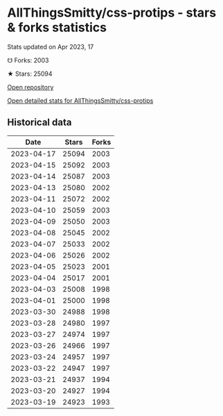 # AllThingsSmitty/css-protips - stars & forks statistics

Stats updated on Apr 2023, 17

☋ Forks: 2003

★ Stars: 25094

[Open repository](https://github.com/AllThingsSmitty/css-protips)

[Open detailed stats for AllThingsSmitty/css-protips](https://reviewgithub.com/rep/AllThingsSmitty/css-protips)

## Historical data
| Date | Stars | Forks |
|------|-------|-------|
| 2023-04-17 | 25094 | 2003 | 
| 2023-04-15 | 25092 | 2003 | 
| 2023-04-14 | 25087 | 2003 | 
| 2023-04-13 | 25080 | 2002 | 
| 2023-04-11 | 25072 | 2002 | 
| 2023-04-10 | 25059 | 2003 | 
| 2023-04-09 | 25050 | 2003 | 
| 2023-04-08 | 25045 | 2002 | 
| 2023-04-07 | 25033 | 2002 | 
| 2023-04-06 | 25026 | 2002 | 
| 2023-04-05 | 25023 | 2001 | 
| 2023-04-04 | 25017 | 2001 | 
| 2023-04-03 | 25008 | 1998 | 
| 2023-04-01 | 25000 | 1998 | 
| 2023-03-30 | 24988 | 1998 | 
| 2023-03-28 | 24980 | 1997 | 
| 2023-03-27 | 24974 | 1997 | 
| 2023-03-26 | 24966 | 1997 | 
| 2023-03-24 | 24957 | 1997 | 
| 2023-03-22 | 24947 | 1997 | 
| 2023-03-21 | 24937 | 1994 | 
| 2023-03-20 | 24927 | 1994 | 
| 2023-03-19 | 24923 | 1993 | 

